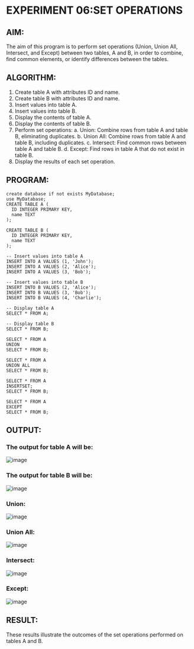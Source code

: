 # EXPERIMENT 06:SET OPERATIONS
## AIM:
The aim of this program is to perform set operations (Union, Union All, Intersect, and Except) between two tables, A and B, in order to combine, find common elements, or identify differences between the tables.

## ALGORITHM:
1. Create table A with attributes ID and name.
2. Create table B with attributes ID and name.
3. Insert values into table A.
4. Insert values into table B.
5. Display the contents of table A.
6. Display the contents of table B.
7. Perform set operations: 
a. Union: Combine rows from table A and table B, eliminating duplicates. 
b. Union All: Combine rows from table A and table B, including duplicates. 
c. Intersect: Find common rows between table A and table B. 
d. Except: Find rows in table A that do not exist in table B.
8. Display the results of each set operation.
## PROGRAM:
```
create database if not exists MyDatabase;
use MyDatabase;
CREATE TABLE A (
  ID INTEGER PRIMARY KEY,
  name TEXT
);

CREATE TABLE B (
  ID INTEGER PRIMARY KEY,
  name TEXT
);

-- Insert values into table A
INSERT INTO A VALUES (1, 'John');
INSERT INTO A VALUES (2, 'Alice');
INSERT INTO A VALUES (3, 'Bob');

-- Insert values into table B
INSERT INTO B VALUES (2, 'Alice');
INSERT INTO B VALUES (3, 'Bob');
INSERT INTO B VALUES (4, 'Charlie');

-- Display table A
SELECT * FROM A;

-- Display table B
SELECT * FROM B;

SELECT * FROM A
UNION
SELECT * FROM B;

SELECT * FROM A
UNION ALL
SELECT * FROM B;

SELECT * FROM A
INSERTSET;
SELECT * FROM B;

SELECT * FROM A
EXCEPT
SELECT * FROM B;
```
## OUTPUT:
### The output for table A will be:
![image](https://github.com/Rithigasri/DBMS-EXP6/assets/93427256/a2c32d5c-8ce6-4e4f-938f-2d25e3f97965)

### The output for table B will be:
![image](https://github.com/Rithigasri/DBMS-EXP6/assets/93427256/3011f00e-9b1e-4137-8558-ef49d2dab164)

### Union:
![image](https://github.com/Rithigasri/DBMS-EXP6/assets/93427256/ad859187-d8cd-4b3b-bc25-66c8a6bf32e1)

### Union All:
![image](https://github.com/Rithigasri/DBMS-EXP6/assets/93427256/edab6aec-bcab-48c1-81da-3d81af8a7b8c)

### Intersect:
![image](https://github.com/Rithigasri/DBMS-EXP6/assets/93427256/cd584a26-2c72-44b8-9d73-a25bf3717dd7)

### Except:
![image](https://github.com/Rithigasri/DBMS-EXP6/assets/93427256/5f8d72a8-6326-401e-b492-95754dd8328c)

## RESULT:
These results illustrate the outcomes of the set operations performed on tables A and B.
